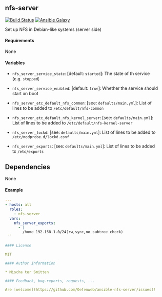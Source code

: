 ## nfs-server

[![Build Status](https://travis-ci.org/Oefenweb/ansible-nfs-server.svg?branch=master)](https://travis-ci.org/Oefenweb/ansible-nfs-server)
[![Ansible Galaxy](http://img.shields.io/badge/ansible--galaxy-nfs--server-blue.svg)](https://galaxy.ansible.com/Oefenweb/nfs-server/)

Set up NFS in Debian-like systems (server side)

#### Requirements

None

#### Variables

* `nfs_server_service_state`: [default: `started`]: The state of th service (e.g. `stopped`)
* `nfs_server_service_enabled`: [default: `true`]: Whether the service should start on boot

* `nfs_server_etc_default_nfs_common`: [see: `defaults/main.yml`]: List of lines to be added to `/etc/default/nfs-common`
* `nfs_server_etc_default_nfs_kernel_server`: [see: `defaults/main.yml`]: List of lines to be added to `/etc/default/nfs-kernel-server`
* `nfs_server_lockd`: [see: `defaults/main.yml`]: List of lines to be added to `/etc/modprobe.d/lockd.conf`

* `nfs_server_exports`: [see: `defaults/main.yml`]: List of lines to be added to `/etc/exports`

## Dependencies

None

#### Example

```yaml
---
- hosts: all
  roles:
    - nfs-server
  vars:
    nfs_server_exports:
      - |
        /home 192.168.1.0/24(rw,sync,no_subtree_check)
 ``

#### License

MIT

#### Author Information

* Mischa ter Smitten

#### Feedback, bug-reports, requests, ...

Are [welcome](https://github.com/Oefenweb/ansible-nfs-server/issues)!

